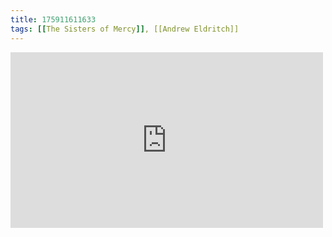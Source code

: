 ```yaml
---
title: 175911611633
tags: [[The Sisters of Mercy]], [[Andrew Eldritch]]
---
```

<iframe allow="accelerometer; autoplay; clipboard-write; encrypted-media; gyroscope; picture-in-picture" allowfullscreen="" frameborder="0" height="281" id="youtube_iframe" src="https://www.youtube.com/embed/5W6gjAAHvo0?feature=oembed&amp;enablejsapi=1&amp;origin=https://safe.txmblr.com&amp;wmode=opaque" width="500"></iframe>